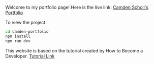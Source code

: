 Welcome to my portfolio page! Here is the live link: [Camden Scholl's Portfolio](https://www.camdenscholl.vercel.app)

To view the project:

```bash
cd camden-portfolio
npm install
npm run dev
```
This website is based on the tutorial created by How to Become a Developer. [Tutorial Link](https://www.youtube.com/watch?v=ldwlOzRvYOU)
